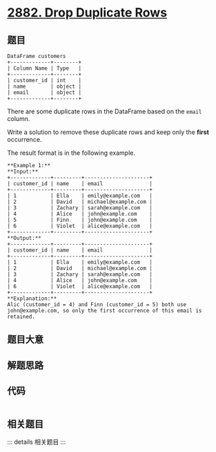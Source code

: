 # [2882. Drop Duplicate Rows](https://leetcode.com/problems/drop-duplicate-rows)

## 题目


    DataFrame customers
    +-------------+--------+
    | Column Name | Type   |
    +-------------+--------+
    | customer_id | int    |
    | name        | object |
    | email       | object |
    +-------------+--------+
    

There are some duplicate rows in the DataFrame based on the `email` column.

Write a solution to remove these duplicate rows and keep only the **first**
occurrence.

The result format is in the following example.



    
    
    **Example 1:**
    **Input:**
    +-------------+---------+---------------------+
    | customer_id | name    | email               |
    +-------------+---------+---------------------+
    | 1           | Ella    | emily@example.com   |
    | 2           | David   | michael@example.com |
    | 3           | Zachary | sarah@example.com   |
    | 4           | Alice   | john@example.com    |
    | 5           | Finn    | john@example.com    |
    | 6           | Violet  | alice@example.com   |
    +-------------+---------+---------------------+
    **Output:** 
    +-------------+---------+---------------------+
    | customer_id | name    | email               |
    +-------------+---------+---------------------+
    | 1           | Ella    | emily@example.com   |
    | 2           | David   | michael@example.com |
    | 3           | Zachary | sarah@example.com   |
    | 4           | Alice   | john@example.com    |
    | 6           | Violet  | alice@example.com   |
    +-------------+---------+---------------------+
    **Explanation:**
    Alic (customer_id = 4) and Finn (customer_id = 5) both use john@example.com, so only the first occurrence of this email is retained.
    


## 题目大意

## 解题思路

## 代码

```javascript

```

## 相关题目

::: details 相关题目
:::
